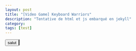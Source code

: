 ```yaml
---
layout: post
title: "[Video Game] Keyboard Warriors"
description: "Tentative de html et js embarqué en jekyll"
category: 
tags: [test]
---
```


<html>
<button name="truc">salut</button>
<canvas id="screen" style="border: 1px solid black">
</html>